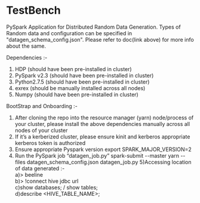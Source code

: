 # TestBench
PySpark Application for Distributed Random Data Generation.
Types of Random data and configuration can be specified in "datagen_schema_config.json". Please refer to doc(link above) for more info about the same.

Dependencies :- 
1) HDP 			(should have been pre-installed in cluster)
2) PySpark v2.3		 (should have been pre-installed in cluster)
3) Python2.7.5		 (should have been pre-installed in cluster)
4) exrex	(should be manually installed across all nodes)
5) Numpy	(should have been pre-installed in cluster)


BootStrap and Onboarding :- 
1) After cloning the repo into the resource manager (yarn) node/process of your cluster, please install the above dependencies manually across all nodes of your cluster
2) If it’s a kerberized cluster, please ensure kinit and kerberos appropriate kerberos token is authorized
3) Ensure appropriate Pyspark version
export SPARK_MAJOR_VERSION=2
4) Run the PySpark job “datagen_job.py”
spark-submit --master yarn --files datagen_schema_config.json datagen_job.py
5)Accessing location of data generated :- \
  a)> beeline <br/>
  b)> !connect hive jdbc url <br/>
  c)show databases; / show tables; <br/>
  d)describe <HIVE_TABLE_NAME>;
